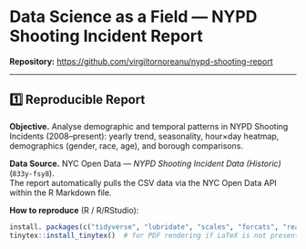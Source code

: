 # Data Science as a Field — NYPD Shooting Incident Report

**Repository:** https://github.com/virgiltornoreanu/nypd-shooting-report  

---

## 1️⃣ Reproducible Report

**Objective.** Analyse demographic and temporal patterns in NYPD Shooting Incidents (2008–present): yearly trend, seasonality, hour×day heatmap, demographics (gender, race, age), and borough comparisons.

**Data Source.** NYC Open Data — *NYPD Shooting Incident Data (Historic)* (`833y-fsy8`).  
The report automatically pulls the CSV data via the NYC Open Data API within the R Markdown file.

**How to reproduce** (R / R/RStudio):

```r
install. packages(c("tidyverse", "lubridate", "scales", "forcats", "reader", "tidyr", "RColorBrewer", "string", "tinytex"))
tinytex::install_tinytex()  # for PDF rendering if LaTeX is not present
